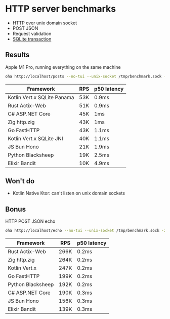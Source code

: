 # HTTP server benchmarks

- HTTP over unix domain socket
- POST JSON
- Request validation
- [SQLite transaction](db/migrations/001_init.up.sql)

## Results

Apple M1 Pro, running everything on the same machine

```sh
oha http://localhost/posts --no-tui --unix-socket /tmp/benchmark.sock -z 10s -m POST -T 'application/json' -d '{ "content": "oha benchmark", "email": "oha@gmail.com" }'
```

| Framework                   | RPS | p50 latency |
| --------------------------- | --- | ----------- |
| Kotlin Vert.x SQLite Panama | 53K | 0.9ms       |
| Rust Actix-Web              | 51K | 0.9ms       |
| C# ASP.NET Core             | 45K | 1ms         |
| Zig http.zig                | 43K | 1ms         |
| Go FastHTTP                 | 43K | 1.1ms       |
| Kotlin Vert.x SQLite JNI    | 40K | 1.1ms       |
| JS Bun Hono                 | 21K | 1.9ms       |
| Python Blacksheep           | 19K | 2.5ms       |
| Elixir Bandit               | 10K | 4.9ms       |

## Won't do

- Kotlin Native Ktor: can't listen on unix domain sockets

## Bonus

HTTP POST JSON echo

```sh
oha http://localhost/echo --no-tui --unix-socket /tmp/benchmark.sock -z 10s -m POST -T 'application/json' -d '{ "content": "oha benchmark", "email": "foo@gmail.com" }'
```

| Framework         | RPS  | p50 latency |
| ----------------- | ---- | ----------- |
| Rust Actix-Web    | 266K | 0.2ms       |
| Zig http.zig      | 264K | 0.2ms       |
| Kotlin Vert.x     | 247K | 0.2ms       |
| Go FastHTTP       | 199K | 0.2ms       |
| Python Blacksheep | 192K | 0.2ms       |
| C# ASP.NET Core   | 190K | 0.3ms       |
| JS Bun Hono       | 156K | 0.3ms       |
| Elixir Bandit     | 139K | 0.3ms       |
